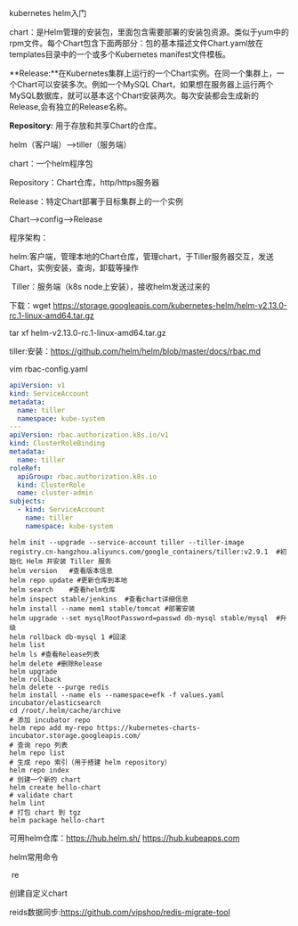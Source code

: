 kubernetes  helm入门

chart：是Helm管理的安装包，里面包含需要部署的安装包资源。类似于yum中的rpm文件。每个Chart包含下面两部分：包的基本描述文件Chart.yaml放在templates目录中的一个或多个Kubernetes manifest文件模板。

**Release:**在Kubernetes集群上运行的一个Chart实例。在同一个集群上，一个Chart可以安装多次。例如一个MySQL
Chart，如果想在服务器上运行两个MySQL数据库，就可以基本这个Chart安装两次。每次安装都会生成新的Release,会有独立的Release名称。

**Repository:** 用于存放和共享Chart的仓库。

helm（客户端）-->tiller（服务端）

chart：一个helm程序包

Repository：Chart仓库，http/https服务器

Release：特定Chart部署于目标集群上的一个实例

Chart—>config-->Release

程序架构：

​         helm:客户端，管理本地的Chart仓库，管理chart，于Tiller服务器交互，发送Chart，实例安装，查询，卸载等操作

​         Tiller：服务端（k8s node上安装），接收helm发送过来的

下载：wget https://storage.googleapis.com/kubernetes-helm/helm-v2.13.0-rc.1-linux-amd64.tar.gz

tar xf helm-v2.13.0-rc.1-linux-amd64.tar.gz

tiller:安装：https://github.com/helm/helm/blob/master/docs/rbac.md

vim rbac-config.yaml

```yaml
apiVersion: v1
kind: ServiceAccount
metadata:
  name: tiller
  namespace: kube-system
---
apiVersion: rbac.authorization.k8s.io/v1
kind: ClusterRoleBinding
metadata:
  name: tiller
roleRef:
  apiGroup: rbac.authorization.k8s.io
  kind: ClusterRole
  name: cluster-admin
subjects:
  - kind: ServiceAccount
    name: tiller
    namespace: kube-system
```

```shell
helm init --upgrade --service-account tiller --tiller-image registry.cn-hangzhou.aliyuncs.com/google_containers/tiller:v2.9.1  #初始化 Helm 并安装 Tiller 服务
helm version   #查看版本信息
helm repo update #更新仓库到本地
helm search    #查看helm仓库
helm inspect stable/jenkins  #查看chart详细信息
helm install --name mem1 stable/tomcat #部署安装
helm upgrade --set mysqlRootPassword=passwd db-mysql stable/mysql  #升级
helm rollback db-mysql 1 #回滚
helm list
helm ls #查看Release列表
helm delete #删除Release
helm upgrade
helm rollback
helm delete --purge redis
helm install --name els --namespace=efk -f values.yaml incubator/elasticsearch
cd /root/.helm/cache/archive
# 添加 incubator repo
helm repo add my-repo https://kubernetes-charts-incubator.storage.googleapis.com/
# 查询 repo 列表
helm repo list
# 生成 repo 索引（用于搭建 helm repository）
helm repo index
# 创建一个新的 chart
helm create hello-chart
# validate chart
helm lint
# 打包 chart 到 tgz
helm package hello-chart
```

可用helm仓库：https://hub.helm.sh/   https://hub.kubeapps.com

helm常用命令

​    re

创建自定义chart

reids数据同步:https://github.com/vipshop/redis-migrate-tool